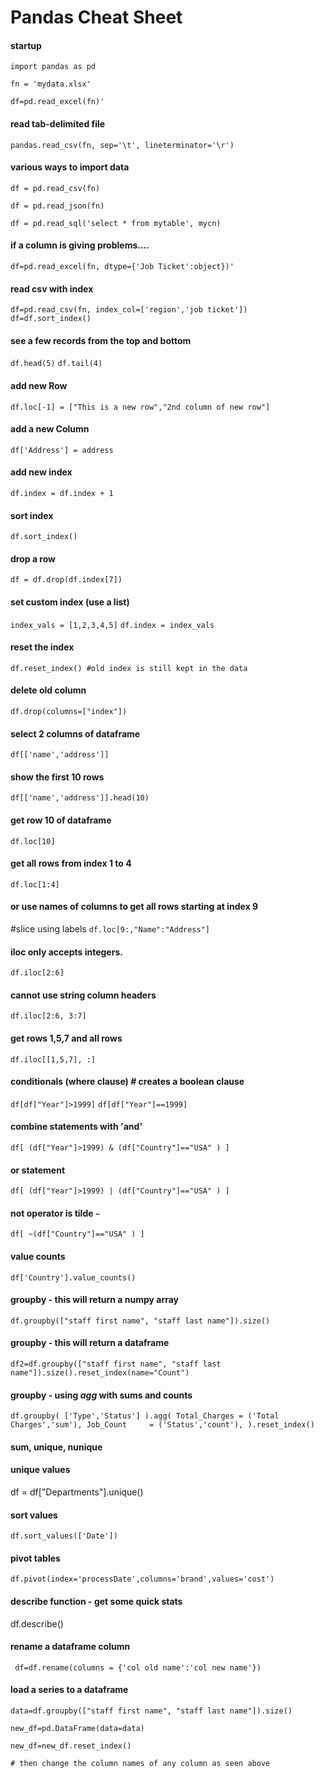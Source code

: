 # Pandas Cheat Sheet

#### startup
`import pandas as pd`

`fn = 'mydata.xlsx'`

`df=pd.read_excel(fn)'`

#### read tab-delimited file
`pandas.read_csv(fn, sep='\t', lineterminator='\r')`

#### various ways to import data
`df = pd.read_csv(fn)`

`df = pd.read_json(fn)`

`df = pd.read_sql('select * from mytable', mycn)`

#### if a column is giving problems....
`df=pd.read_excel(fn, dtype={'Job Ticket':object})'`

#### read csv with index
`df=pd.read_csv(fn, index_col=['region','job ticket'])`
`df=df.sort_index()`

#### see a few records from the top and bottom
`df.head(5)`
`df.tail(4)`

#### add new Row

`df.loc[-1] = ["This is a new row","2nd column of new row"]`
#### add a new Column
`df['Address'] = address `

#### add new index
`df.index = df.index + 1`

#### sort index
`df.sort_index()`

#### drop a row
`df = df.drop(df.index[7])`

#### set custom index (use a list)
`index_vals = [1,2,3,4,5]`
`df.index = index_vals`

#### reset the index
`df.reset_index() #old index is still kept in the data`

#### delete old column
`df.drop(columns=["index"])`

#### select 2 columns of dataframe
`df[['name','address']]`

#### show the first 10 rows
`df[['name','address']].head(10)`

#### get row 10 of dataframe
`df.loc[10]`

#### get all rows from index 1 to 4
`df.loc[1:4]`

#### or use names of columns to get all rows starting at index 9
#slice using labels
`df.loc[9:,"Name":"Address"]`

#### iloc only accepts integers.
`df.iloc[2:6]`

#### cannot use string column headers
`df.iloc[2:6, 3:7]`

#### get rows 1,5,7 and all rows
`df.iloc[[1,5,7], :]`

#### conditionals (where clause) # creates a boolean clause 
`df[df["Year"]>1999]`
`df[df["Year"]==1999]`

#### combine statements with 'and'
`df[ (df["Year"]>1999) & (df["Country"]=="USA" ) ]`

#### or statement
`df[ (df["Year"]>1999) | (df["Country"]=="USA" ) ]`

#### not operator is tilde `~`
`df[ ~(df["Country"]=="USA" ) ]`

#### value counts
`df['Country'].value_counts()`

#### groupby - this will return a numpy array
`df.groupby(["staff first name", "staff last name"]).size() `

#### groupby - this will return a dataframe
`df2=df.groupby(["staff first name", "staff last name"]).size().reset_index(name="Count")`

#### groupby - using *agg* with sums and counts
`df.groupby(
     ['Type','Status']
 ).agg(
     Total_Charges = ('Total Charges','sum'),
     Job_Count     = ('Status','count'),
 ).reset_index()
 `
 
#### sum, unique, nunique
#### unique values
df = df["Departments"].unique()


#### sort values
`df.sort_values(['Date'])`

#### pivot tables

`df.pivot(index='processDate',columns='brand',values='cost')`

#### describe function - get some quick stats
df.describe()

#### rename a dataframe column
` df=df.rename(columns = {'col old name':'col new name'})`

#### load a series to a dataframe
`data=df.groupby(["staff first name", "staff last name"]).size()`

`new_df=pd.DataFrame(data=data)`

`new_df=new_df.reset_index()`

`# then change the column names of any column as seen above`







